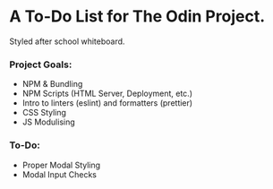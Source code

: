 <h1>A To-Do List for The Odin Project.</h1>

Styled after school whiteboard.
<br>

<h3><strong>Project Goals:</strong></h3>
<ul>
  <li>NPM & Bundling</li>
  <li>NPM Scripts (HTML Server, Deployment, etc.)</li>
  <li>Intro to linters (eslint) and formatters (prettier)</li>
  <li>CSS Styling</li>
  <li>JS Modulising</li>
</ul>

<h3><strong>To-Do:</strong></h3>
<ul>
  <li>Proper Modal Styling</li>
  <li>Modal Input Checks</li>
</ul>
